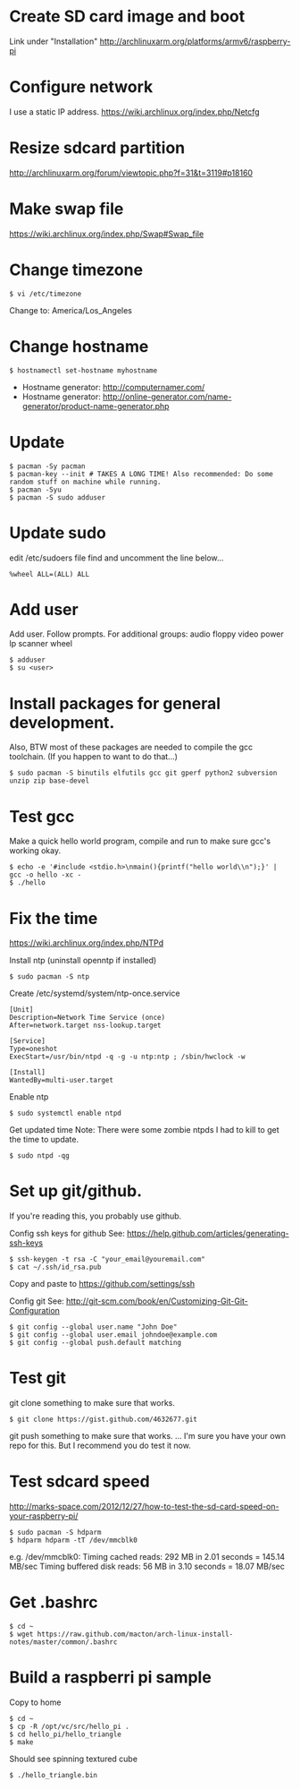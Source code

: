 # Create SD card image and boot

Link under "Installation"
http://archlinuxarm.org/platforms/armv6/raspberry-pi

# Configure network
I use a static IP address.
https://wiki.archlinux.org/index.php/Netcfg
   
# Resize sdcard partition
http://archlinuxarm.org/forum/viewtopic.php?f=31&t=3119#p18160
    
# Make swap file
https://wiki.archlinux.org/index.php/Swap#Swap_file
     
# Change timezone

    $ vi /etc/timezone
Change to: America/Los_Angeles
      
# Change hostname

    $ hostnamectl set-hostname myhostname

* Hostname generator: http://computernamer.com/
* Hostname generator: http://online-generator.com/name-generator/product-name-generator.php
       
# Update 

    $ pacman -Sy pacman
    $ pacman-key --init # TAKES A LONG TIME! Also recommended: Do some random stuff on machine while running.
    $ pacman -Syu
    $ pacman -S sudo adduser
        
# Update sudo
edit /etc/sudoers file
find and uncomment the line below...

    %wheel ALL=(ALL) ALL
         
# Add user
Add user. Follow prompts. 
For additional groups: audio floppy video power lp scanner wheel

    $ adduser
    $ su <user>
          
# Install packages for general development. 
Also, BTW most of these packages are needed to compile the gcc toolchain. (If you happen to want to do that...)

    $ sudo pacman -S binutils elfutils gcc git gperf python2 subversion unzip zip base-devel
           
# Test gcc
Make a quick hello world program, compile and run to make sure gcc's working okay.

    $ echo -e '#include <stdio.h>\nmain(){printf("hello world\\n");}' | gcc -o hello -xc -
    $ ./hello
            
# Fix the time
https://wiki.archlinux.org/index.php/NTPd

Install ntp (uninstall openntp if installed)

    $ sudo pacman -S ntp
              
Create /etc/systemd/system/ntp-once.service

    [Unit]
    Description=Network Time Service (once)
    After=network.target nss-lookup.target 
    
    [Service]
    Type=oneshot
    ExecStart=/usr/bin/ntpd -q -g -u ntp:ntp ; /sbin/hwclock -w
    
    [Install]
    WantedBy=multi-user.target
                 
Enable ntp

    $ sudo systemctl enable ntpd
                  
Get updated time
Note: There were some zombie ntpds I had to kill to get the time to update.

    $ sudo ntpd -qg
                   
# Set up git/github.
If you're reading this, you probably use github.
                    
Config ssh keys for github
See: https://help.github.com/articles/generating-ssh-keys
                     
    $ ssh-keygen -t rsa -C "your_email@youremail.com"
    $ cat ~/.ssh/id_rsa.pub
                      
Copy and paste to https://github.com/settings/ssh
                       
Config git
See: http://git-scm.com/book/en/Customizing-Git-Git-Configuration 
                        
    $ git config --global user.name "John Doe"
    $ git config --global user.email johndoe@example.com
    $ git config --global push.default matching
                         
# Test git
git clone something to make sure that works.
                          
    $ git clone https://gist.github.com/4632677.git
                           
git push something to make sure that works.
... I'm sure you have your own repo for this. But I recommend you do test it now.
                            
# Test sdcard speed
http://marks-space.com/2012/12/27/how-to-test-the-sd-card-speed-on-your-raspberry-pi/
                             
    $ sudo pacman -S hdparm
    $ hdparm hdparm -tT /dev/mmcblk0
                              
e.g.
    /dev/mmcblk0:
    Timing cached reads:         292 MB in  2.01 seconds = 145.14 MB/sec
    Timing buffered disk reads:   56 MB in  3.10 seconds =  18.07 MB/sec

# Get .bashrc

    $ cd ~
    $ wget https://raw.github.com/macton/arch-linux-install-notes/master/common/.bashrc

# Build a raspberri pi sample
Copy to home

    $ cd ~
    $ cp -R /opt/vc/src/hello_pi .
    $ cd hello_pi/hello_triangle
    $ make
                                  
Should see spinning textured cube

    $ ./hello_triangle.bin
